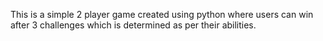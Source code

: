 This is a simple 2 player game created using python where users can win after 3 challenges which is determined as per their abilities.
